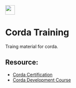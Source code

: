 <img align='center' src='https://miro.medium.com/max/1400/1*NF7Hpeze8C5LVY4-ZQmOfg.png' height='30px'/>

# Corda Training

Traing material for corda.

## Resource:
- [Corda Certification](https://www.corda.net/training-and-certification/)
- [Corda Development Course](https://www.udemy.com/corda-development/)
